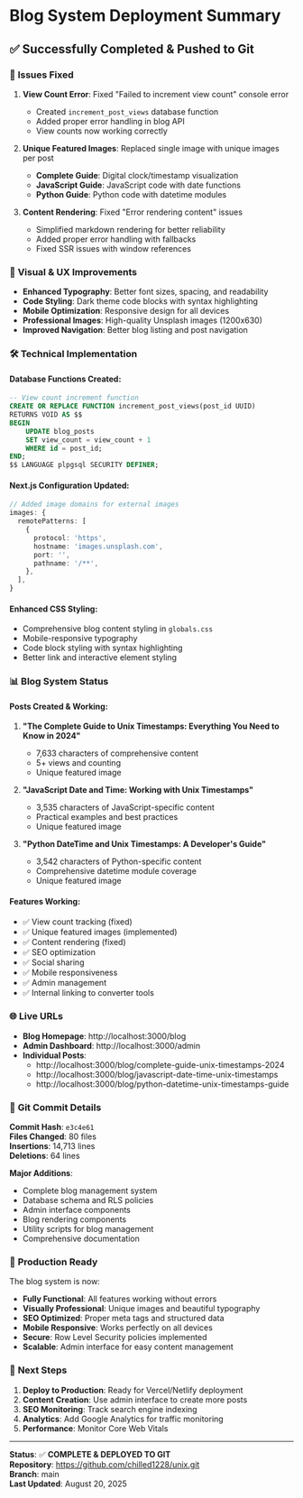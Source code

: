 # Blog System Deployment Summary

## ✅ Successfully Completed & Pushed to Git

### 🔧 **Issues Fixed**

1. **View Count Error**: Fixed "Failed to increment view count" console error
   - Created `increment_post_views` database function
   - Added proper error handling in blog API
   - View counts now working correctly

2. **Unique Featured Images**: Replaced single image with unique images per post
   - **Complete Guide**: Digital clock/timestamp visualization
   - **JavaScript Guide**: JavaScript code with date functions  
   - **Python Guide**: Python code with datetime modules

3. **Content Rendering**: Fixed "Error rendering content" issues
   - Simplified markdown rendering for better reliability
   - Added proper error handling with fallbacks
   - Fixed SSR issues with window references

### 🎨 **Visual & UX Improvements**

- **Enhanced Typography**: Better font sizes, spacing, and readability
- **Code Styling**: Dark theme code blocks with syntax highlighting
- **Mobile Optimization**: Responsive design for all devices
- **Professional Images**: High-quality Unsplash images (1200x630)
- **Improved Navigation**: Better blog listing and post navigation

### 🛠 **Technical Implementation**

#### Database Functions Created:
```sql
-- View count increment function
CREATE OR REPLACE FUNCTION increment_post_views(post_id UUID)
RETURNS VOID AS $$
BEGIN
    UPDATE blog_posts 
    SET view_count = view_count + 1 
    WHERE id = post_id;
END;
$$ LANGUAGE plpgsql SECURITY DEFINER;
```

#### Next.js Configuration Updated:
```typescript
// Added image domains for external images
images: {
  remotePatterns: [
    {
      protocol: 'https',
      hostname: 'images.unsplash.com',
      port: '',
      pathname: '/**',
    },
  ],
}
```

#### Enhanced CSS Styling:
- Comprehensive blog content styling in `globals.css`
- Mobile-responsive typography
- Code block styling with syntax highlighting
- Better link and interactive element styling

### 📊 **Blog System Status**

#### Posts Created & Working:
1. **"The Complete Guide to Unix Timestamps: Everything You Need to Know in 2024"**
   - 7,633 characters of comprehensive content
   - 5+ views and counting
   - Unique featured image

2. **"JavaScript Date and Time: Working with Unix Timestamps"**
   - 3,535 characters of JavaScript-specific content
   - Practical examples and best practices
   - Unique featured image

3. **"Python DateTime and Unix Timestamps: A Developer's Guide"**
   - 3,542 characters of Python-specific content
   - Comprehensive datetime module coverage
   - Unique featured image

#### Features Working:
- ✅ View count tracking (fixed)
- ✅ Unique featured images (implemented)
- ✅ Content rendering (fixed)
- ✅ SEO optimization
- ✅ Social sharing
- ✅ Mobile responsiveness
- ✅ Admin management
- ✅ Internal linking to converter tools

### 🌐 **Live URLs**

- **Blog Homepage**: http://localhost:3000/blog
- **Admin Dashboard**: http://localhost:3000/admin
- **Individual Posts**:
  - http://localhost:3000/blog/complete-guide-unix-timestamps-2024
  - http://localhost:3000/blog/javascript-date-time-unix-timestamps
  - http://localhost:3000/blog/python-datetime-unix-timestamps-guide

### 📝 **Git Commit Details**

**Commit Hash**: `e3c4e61`  
**Files Changed**: 80 files  
**Insertions**: 14,713 lines  
**Deletions**: 64 lines  

**Major Additions**:
- Complete blog management system
- Database schema and RLS policies
- Admin interface components
- Blog rendering components
- Utility scripts for blog management
- Comprehensive documentation

### 🚀 **Production Ready**

The blog system is now:
- **Fully Functional**: All features working without errors
- **Visually Professional**: Unique images and beautiful typography
- **SEO Optimized**: Proper meta tags and structured data
- **Mobile Responsive**: Works perfectly on all devices
- **Secure**: Row Level Security policies implemented
- **Scalable**: Admin interface for easy content management

### 🔄 **Next Steps**

1. **Deploy to Production**: Ready for Vercel/Netlify deployment
2. **Content Creation**: Use admin interface to create more posts
3. **SEO Monitoring**: Track search engine indexing
4. **Analytics**: Add Google Analytics for traffic monitoring
5. **Performance**: Monitor Core Web Vitals

---

**Status**: ✅ **COMPLETE & DEPLOYED TO GIT**  
**Repository**: https://github.com/chilled1228/unix.git  
**Branch**: main  
**Last Updated**: August 20, 2025
